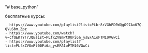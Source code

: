 "# base_python" 

бесплатные курсы:



    - https://www.youtube.com/playlist?list=PLbr8rVGhPD0WQgO97Ao67Q-QVuSbm_Zpz
    - https://www.youtube.com/watch?v=cfQEKTYTrJQ&list=PLfxZV8mPt00Pi6a_ysEFA1oPTM10VGwCi
    - https://www.youtube.com/playlist?list=PLfxZV8mPt00Pi6a_ysEFA1oPTM10VGwCi
